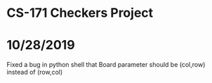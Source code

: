 # CS-171 Checkers Project
# 10/28/2019
Fixed a bug in python shell that Board parameter should be (col,row) instead of (row,col) 